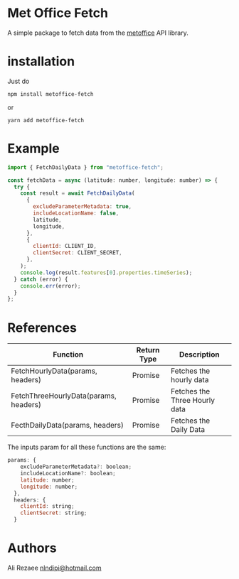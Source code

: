 # Met Office Fetch

A simple package to fetch data from the [metoffice](https://metoffice.apiconnect.ibmcloud.com/metoffice/production/) API library.

# installation

Just do

```
npm install metoffice-fetch
```

or

```
yarn add metoffice-fetch
```

# Example

```js
import { FetchDailyData } from "metoffice-fetch";

const fetchData = async (latitude: number, longitude: number) => {
  try {
    const result = await FetchDailyData(
      {
        excludeParameterMetadata: true,
        includeLocationName: false,
        latitude,
        longitude,
      },
      {
        clientId: CLIENT_ID,
        clientSecret: CLIENT_SECRET,
      },
    );
    console.log(result.features[0].properties.timeSeries);
  } catch (error) {
    console.err(error);
  }
};
```

# References

| Function                              | Return Type                | Description                   |
| ------------------------------------- | -------------------------- | ----------------------------- |
| FetchHourlyData(params, headers)      | Promise<MetOfficeResponse> | Fetches the hourly data       |
| FetchThreeHourlyData(params, headers) | Promise<MetOfficeResponse> | Fetches the Three Hourly data |
| FecthDailyData(params, headers)       | Promise<MetOfficeResponse> | Fetches the Daily Data        |

The inputs param for all these functions are the same:

```js
params: {
    excludeParameterMetadata?: boolean;
    includeLocationName?: boolean;
    latitude: number;
    longitude: number;
  },
  headers: {
    clientId: string;
    clientSecret: string;
  }
```

# Authors

Ali Rezaee nlndipi@hotmail.com
